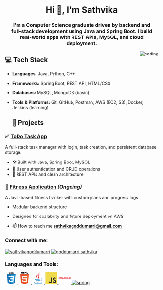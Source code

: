 <h1 align="center">Hi 👋, I'm Sathvika</h1>
<h3 align="center">I'm a Computer Science graduate driven by backend and full‑stack development using Java and Spring Boot. I build real-world apps with REST APIs, MySQL, and cloud deployment.</h3>
<img align="right" alt="coding" src="https://media.tenor.com/IF2JdxzmyN4AAAAe/coding-girl.png">

## 💻 Tech Stack

- **Languages:** Java, Python, C++
- **Frameworks:** Spring Boot, REST API, HTML/CSS
- **Databases:** MySQL, MongoDB (basic)
- **Tools & Platforms:** Git, GitHub, Postman, AWS (EC2, S3), Docker, Jenkins (learning)

  ## 🚀 Projects

### ✅ [ToDo Task App](https://github.com/Sathvika1822/ToDoApp)
A full-stack task manager with login, task creation, and persistent database storage.
- 🛠 Built with Java, Spring Boot, MySQL
- 🔐 User authentication and CRUD operations
- 📄 REST APIs and clean architecture

### 💪 [Fitness Application](https://github.com/Sathvika1822/FitnessApp) *(Ongoing)*
A Java-based fitness tracker with custom plans and progress logs.
- Modular backend structure
- Designed for scalability and future deployment on AWS


- 📫 How to reach me **sathvikagoddumarri@gmail.com**


<h3 align="left">Connect with me:</h3>
<p align="left">
<a href="https://linkedin.com/in/sathvikagoddumarri" target="blank"><img align="center" src="https://raw.githubusercontent.com/rahuldkjain/github-profile-readme-generator/master/src/images/icons/Social/linked-in-alt.svg" alt="sathvikagoddumarri" height="30" width="40" /></a>
<a href="https://www.hackerrank.com/goddumarri sathvika" target="blank"><img align="center" src="https://raw.githubusercontent.com/rahuldkjain/github-profile-readme-generator/master/src/images/icons/Social/hackerrank.svg" alt="goddumarri sathvika" height="30" width="40" /></a>
</p>

<h3 align="left">Languages and Tools:</h3>
<p align="left"> <a href="https://www.w3schools.com/css/" target="_blank" rel="noreferrer"> <img src="https://raw.githubusercontent.com/devicons/devicon/master/icons/css3/css3-original-wordmark.svg" alt="css3" width="40" height="40"/> </a> <a href="https://www.w3.org/html/" target="_blank" rel="noreferrer"> <img src="https://raw.githubusercontent.com/devicons/devicon/master/icons/html5/html5-original-wordmark.svg" alt="html5" width="40" height="40"/> </a> <a href="https://www.java.com" target="_blank" rel="noreferrer"> <img src="https://raw.githubusercontent.com/devicons/devicon/master/icons/java/java-original.svg" alt="java" width="40" height="40"/> </a> <a href="https://developer.mozilla.org/en-US/docs/Web/JavaScript" target="_blank" rel="noreferrer"> <img src="https://raw.githubusercontent.com/devicons/devicon/master/icons/javascript/javascript-original.svg" alt="javascript" width="40" height="40"/> </a> <a href="https://www.oracle.com/" target="_blank" rel="noreferrer"> <img src="https://raw.githubusercontent.com/devicons/devicon/master/icons/oracle/oracle-original.svg" alt="oracle" width="40" height="40"/> </a> <a href="https://spring.io/" target="_blank" rel="noreferrer"> <img src="https://www.vectorlogo.zone/logos/springio/springio-icon.svg" alt="spring" width="40" height="40"/> </a> </p>
